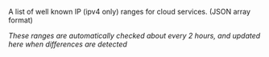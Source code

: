 A list of well known IP (ipv4 only) ranges for cloud services. (JSON array format)

_These ranges are automatically checked about every 2 hours, and updated here when differences are detected_
